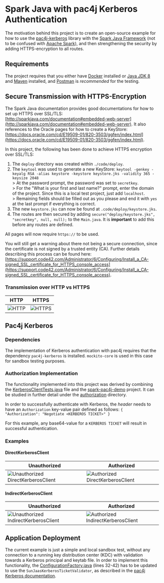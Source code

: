 # Spark Java with pac4j Kerberos Authentication
The motivation behind this project is to create an open-source example for how to use the [pac4j-kerberos](https://www.pac4j.org/docs/clients/kerberos.html) library with the [Spark Java Framework](http://sparkjava.com/) (not to be confused with [Apache Spark](http://spark.apache.org/)), and then strengthening the security by adding HTTPS-encryption to all routes.

## Requirements
The project requires that you either have [Docker](https://www.docker.com/) installed or [Java JDK 8](https://www.oracle.com/java/technologies/javase/javase-jdk8-downloads.html) and [Maven](https://maven.apache.org/) installed, and [Postman](https://www.postman.com/) is *recommended* for the testing.

## Secure Transmission with HTTPS-Encryption
The Spark Java documentation provides good documentations for how to set up HTTPS over SSL/TLS: [http://sparkjava.com/documentation#embedded-web-server](http://sparkjava.com/documentation#embedded-web-server). It also references to the Oracle pages for how to create a KeyStore: [https://docs.oracle.com/cd/E19509-01/820-3503/ggfen/index.html](https://docs.oracle.com/cd/E19509-01/820-3503/ggfen/index.html).

In this project, the following has been done to achieve HTTPS encryption over SSL/TLS:
1. The `deploy` directory was created within `./code/deploy`.
2. The `keytool` was used to generate a new KeyStore: `keytool -genkey -keyalg RSA -alias keystore -keystore keystore.jks -validity 365 -keysize 2048`</br>> At the password prompt, the password was set to `secretkey`.</br>> For the "What is your first and last name?" prompt, enter the domain of the project. Since this is a local test project, just add `localhost`.</br>> Remaining fields should be filled out as you please and end it with `yes` at the last prompt if everything is correct.
3. The new `keystore.jks` can now be found at `.code/deploy/keystore.jks`.
4. The routes are then secured by adding `secure("deploy/keystore.jks", "secretkey", null, null);` to the `Main.java`. It is **important** to add this before any routes are defined.

All pages will now require `https://` to be used.

You will still get a warning about there not being a secure connection, since the certificate is not signed by a trusted entity (CA). Further details describing this process can be found here: [https://support.code42.com/Administrator/6/Configuring/Install_a_CA-signed_SSL_certificate_for_HTTPS_console_access](https://support.code42.com/Administrator/6/Configuring/Install_a_CA-signed_SSL_certificate_for_HTTPS_console_access).

### Transmission over HTTP vs HTTPS

| HTTP | HTTPS |
| ---- | ----- |
| ![HTTP](https://github.com/FredrikBakken/sparkjava-pac4j-kerberos/blob/master/docs/assets/images/http.png?raw=true) | ![HTTPS](https://github.com/FredrikBakken/sparkjava-pac4j-kerberos/blob/master/docs/assets/images/https.png?raw=true) |


## Pac4j Kerberos

### Dependencies
The implementation of Kerberos authentication with pac4j requires that the dependency `pac4j-kerberos` is installed. `mockito-core` is used in this case for sandbox testing purposes.

### Authorization Implementation
The functionality implemented into this project was derived by combining the [KerberosClientTests.java](https://github.com/pac4j/pac4j/blob/master/pac4j-kerberos/src/test/java/org/pac4j/kerberos/client/direct/KerberosClientTests.java) file and the [spark-pac4j-demo](https://github.com/pac4j/spark-pac4j-demo) project. It can be studied in further detail under the [authorization](https://github.com/FredrikBakken/sparkjava-pac4j-kerberos/tree/master/code/src/main/java/com/bakkentechnologies/authorization) directory.

In order to successfully authenticate with Kerberos, the *header* needs to have an `Authorization` key-value pair defined as follows: `{ "Authorization": "Negotiate <KERBEROS TICKET>" }`

For this example, any base64-value for a `KERBEROS TICKET` will result in successful authentication.

### Examples

#### DirectKerberosClient
| Unauthorized | Authorized |
| ------------ | ---------- |
| ![Unauthorized DirectKerberosClient](https://raw.githubusercontent.com/FredrikBakken/sparkjava-pac4j-kerberos/master/docs/assets/images/direct_unauthorized.png) | ![Authorized DirectKerberosClient](https://raw.githubusercontent.com/FredrikBakken/sparkjava-pac4j-kerberos/master/docs/assets/images/direct_authorized.png) |


#### IndirectKerberosClient
| Unauthorized | Authorized |
| ------------ | ---------- |
| ![Unauthorized IndirectKerberosClient](https://raw.githubusercontent.com/FredrikBakken/sparkjava-pac4j-kerberos/master/docs/assets/images/indirect_unauthorized.png) | ![Authorized IndirectKerberosClient](https://raw.githubusercontent.com/FredrikBakken/sparkjava-pac4j-kerberos/master/docs/assets/images/indirect_authorized.png) |

## Application Deployment
The current example is just a simple and local sandbox test, without any connection to a running key distribution center (KDC) with validation towards a Kerberos principal and keytab file. In order to implement this functionality, the [ConfigurationFactory.java](https://github.com/FredrikBakken/sparkjava-pac4j-kerberos/blob/master/code/src/main/java/com/bakkentechnologies/authorization/ConfigurationFactory.java) (lines 32-42) has to be updated to use the `SunJaasKerberosTicketValidator`, as described in the [pac4j Kerberos documentation](https://www.pac4j.org/docs/clients/kerberos.html).
